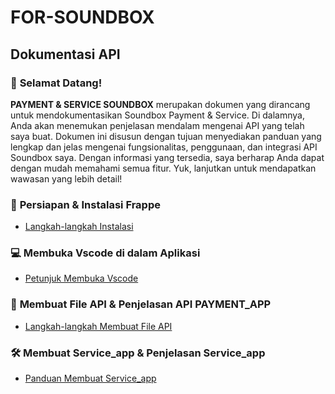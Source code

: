 # **FOR-SOUNDBOX** 

## **Dokumentasi API**

### 🎉 **Selamat Datang!**
**PAYMENT & SERVICE SOUNDBOX** merupakan dokumen yang dirancang untuk mendokumentasikan Soundbox Payment & Service. Di dalamnya, Anda akan menemukan penjelasan mendalam mengenai API yang telah saya buat. Dokumen ini disusun dengan tujuan menyediakan panduan yang lengkap dan jelas mengenai fungsionalitas, penggunaan, dan integrasi API Soundbox saya. Dengan informasi yang tersedia, saya berharap Anda dapat dengan mudah memahami semua fitur. Yuk, lanjutkan untuk mendapatkan wawasan yang lebih detail!


### 🔧 **Persiapan & Instalasi Frappe**
* [Langkah-langkah Instalasi](https://github.com/KenkenOC/FOR-SOUNDBOX/tree/main/Set%20Up%20Frappe)

### 💻 **Membuka Vscode di dalam Aplikasi**
* [Petunjuk Membuka Vscode](https://github.com/KenkenOC/FOR-SOUNDBOX/tree/main/Membuka%20Vscode%20ke%20dalam%20Apps)

### 📝 **Membuat File API & Penjelasan API PAYMENT_APP**
* [Langkah-langkah Membuat File API](https://github.com/KenkenOC/FOR-SOUNDBOX/tree/main/Membuat%20file%20API%20dan%20Penjelasan%20mengenai%20API%20Payment_app)

### 🛠️ **Membuat Service_app & Penjelasan Service_app**
* [Panduan Membuat Service_app](https://github.com/KenkenOC/FOR-SOUNDBOX/tree/main/Membuat%20SERVICE_APP%20dan%20Penjelasan%20Mengenai%20API%20Service_app)
